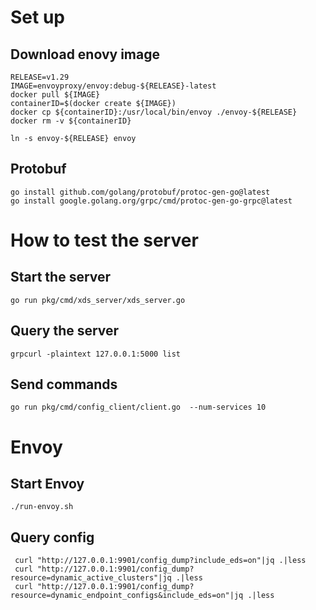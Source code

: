 # Set up

## Download enovy image

    RELEASE=v1.29
    IMAGE=envoyproxy/envoy:debug-${RELEASE}-latest
    docker pull ${IMAGE}
    containerID=$(docker create ${IMAGE})
    docker cp ${containerID}:/usr/local/bin/envoy ./envoy-${RELEASE}
    docker rm -v ${containerID}

    ln -s envoy-${RELEASE} envoy

## Protobuf

    go install github.com/golang/protobuf/protoc-gen-go@latest
    go install google.golang.org/grpc/cmd/protoc-gen-go-grpc@latest

# How to test the server

## Start the server 

    go run pkg/cmd/xds_server/xds_server.go 

## Query the server 

    grpcurl -plaintext 127.0.0.1:5000 list

## Send commands

    go run pkg/cmd/config_client/client.go  --num-services 10
    
# Envoy

## Start Envoy

    ./run-envoy.sh

## Query config

     curl "http://127.0.0.1:9901/config_dump?include_eds=on"|jq .|less
     curl "http://127.0.0.1:9901/config_dump?resource=dynamic_active_clusters"|jq .|less
     curl "http://127.0.0.1:9901/config_dump?resource=dynamic_endpoint_configs&include_eds=on"|jq .|less

